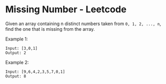 # Missing Number - Leetcode

Given an array containing n distinct numbers taken from `0, 1, 2, ..., n`, find the one that is missing from the array.

Example 1:

```
Input: [3,0,1]
Output: 2
```

Example 2:

```
Input: [9,6,4,2,3,5,7,0,1]
Output: 8
```
